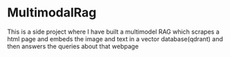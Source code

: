 # MultimodalRag
This is a side project where I have built a multimodel RAG which scrapes a html page and embeds the image and text in a vector database(qdrant) and then answers the queries about that webpage

